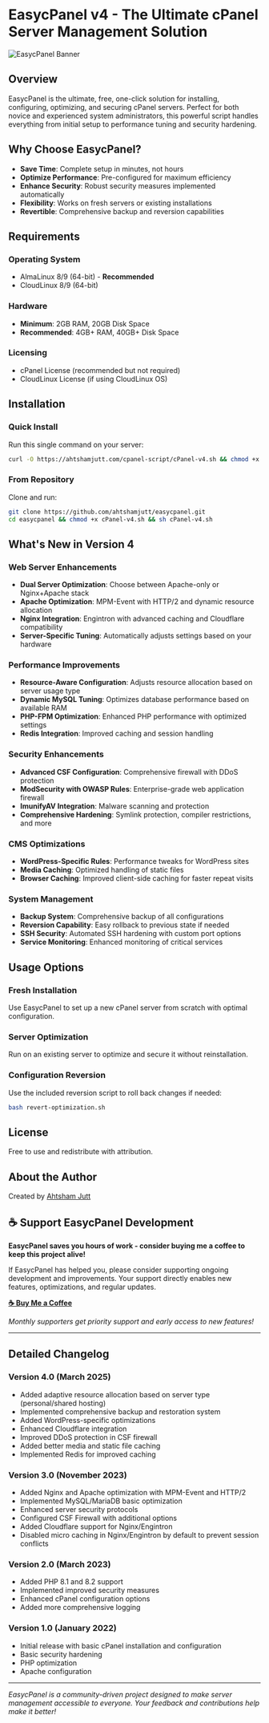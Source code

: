 # EasycPanel v4 - The Ultimate cPanel Server Management Solution

![EasycPanel Banner](https://ahtshamjutt.com/cpanel-script/easycpanel-banner.png)

## Overview
EasycPanel is the ultimate, free, one-click solution for installing, configuring, optimizing, and securing cPanel servers. Perfect for both novice and experienced system administrators, this powerful script handles everything from initial setup to performance tuning and security hardening.

## Why Choose EasycPanel?
- **Save Time**: Complete setup in minutes, not hours
- **Optimize Performance**: Pre-configured for maximum efficiency
- **Enhance Security**: Robust security measures implemented automatically
- **Flexibility**: Works on fresh servers or existing installations
- **Revertible**: Comprehensive backup and reversion capabilities

## Requirements

### Operating System
- AlmaLinux 8/9 (64-bit) - **Recommended**
- CloudLinux 8/9 (64-bit)

### Hardware
- **Minimum**: 2GB RAM, 20GB Disk Space
- **Recommended**: 4GB+ RAM, 40GB+ Disk Space

### Licensing
- cPanel License (recommended but not required)
- CloudLinux License (if using CloudLinux OS)

## Installation

### Quick Install
Run this single command on your server:

```bash
curl -O https://ahtshamjutt.com/cpanel-script/cPanel-v4.sh && chmod +x cPanel-v4.sh && sh cPanel-v4.sh
```

### From Repository
Clone and run:

```bash
git clone https://github.com/ahtshamjutt/easycpanel.git
cd easycpanel && chmod +x cPanel-v4.sh && sh cPanel-v4.sh
```

## What's New in Version 4

### Web Server Enhancements
- **Dual Server Optimization**: Choose between Apache-only or Nginx+Apache stack
- **Apache Optimization**: MPM-Event with HTTP/2 and dynamic resource allocation
- **Nginx Integration**: Engintron with advanced caching and Cloudflare compatibility
- **Server-Specific Tuning**: Automatically adjusts settings based on your hardware

### Performance Improvements
- **Resource-Aware Configuration**: Adjusts resource allocation based on server usage type
- **Dynamic MySQL Tuning**: Optimizes database performance based on available RAM
- **PHP-FPM Optimization**: Enhanced PHP performance with optimized settings
- **Redis Integration**: Improved caching and session handling

### Security Enhancements
- **Advanced CSF Configuration**: Comprehensive firewall with DDoS protection
- **ModSecurity with OWASP Rules**: Enterprise-grade web application firewall
- **ImunifyAV Integration**: Malware scanning and protection
- **Comprehensive Hardening**: Symlink protection, compiler restrictions, and more

### CMS Optimizations
- **WordPress-Specific Rules**: Performance tweaks for WordPress sites
- **Media Caching**: Optimized handling of static files
- **Browser Caching**: Improved client-side caching for faster repeat visits

### System Management
- **Backup System**: Comprehensive backup of all configurations
- **Reversion Capability**: Easy rollback to previous state if needed
- **SSH Security**: Automated SSH hardening with custom port options
- **Service Monitoring**: Enhanced monitoring of critical services

## Usage Options

### Fresh Installation
Use EasycPanel to set up a new cPanel server from scratch with optimal configuration.

### Server Optimization
Run on an existing server to optimize and secure it without reinstallation.

### Configuration Reversion
Use the included reversion script to roll back changes if needed:

```bash
bash revert-optimization.sh
```

## License
Free to use and redistribute with attribution.

## About the Author
Created by [Ahtsham Jutt](https://www.ahtshamjutt.com)

## ☕ Support EasycPanel Development

**EasycPanel saves you hours of work - consider buying me a coffee to keep this project alive!**

If EasycPanel has helped you, please consider supporting ongoing development and improvements. Your support directly enables new features, optimizations, and regular updates.

**[☕ Buy Me a Coffee](https://ko-fi.com/ahtshamjutt)**

*Monthly supporters get priority support and early access to new features!*

---

## Detailed Changelog

### Version 4.0 (March 2025)
- Added adaptive resource allocation based on server type (personal/shared hosting)
- Implemented comprehensive backup and restoration system
- Added WordPress-specific optimizations
- Enhanced Cloudflare integration
- Improved DDoS protection in CSF firewall
- Added better media and static file caching
- Implemented Redis for improved caching

### Version 3.0 (November 2023)
- Added Nginx and Apache optimization with MPM-Event and HTTP/2
- Implemented MySQL/MariaDB basic optimization
- Enhanced server security protocols
- Configured CSF Firewall with additional options
- Added Cloudflare support for Nginx/Engintron
- Disabled micro caching in Nginx/Engintron by default to prevent session conflicts

### Version 2.0 (March 2023)
- Added PHP 8.1 and 8.2 support
- Implemented improved security measures
- Enhanced cPanel configuration options
- Added more comprehensive logging

### Version 1.0 (January 2022)
- Initial release with basic cPanel installation and configuration
- Basic security hardening
- PHP optimization
- Apache configuration

---

*EasycPanel is a community-driven project designed to make server management accessible to everyone. Your feedback and contributions help make it better!*